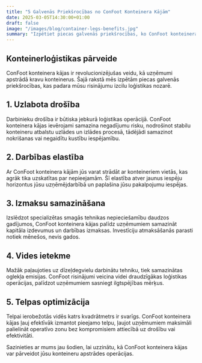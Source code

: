 ```yaml
---
title: "5 Galvenās Priekšrocības no ConFoot Konteinera Kājām"
date: 2025-03-05T14:30:00+01:00
draft: false
image: "/images/blog/container-legs-benefits.jpg"
summary: "Izpētiet piecas galvenās priekšrocības, ko ConFoot konteinera kājas sniedz loģistikas operācijām visā pasaulē."
---
```


## Konteinerloģistikas pārveide

ConFoot konteinera kājas ir revolucionizējušas veidu, kā uzņēmumi apstrādā kravu konteinerus. Šajā rakstā mēs izpētām piecas galvenās priekšrocības, kas padara mūsu risinājumu izcilu loģistikas nozarē.

## 1. Uzlabota drošība

Darbinieku drošība ir būtiska jebkurā loģistikas operācijā. ConFoot konteinera kājas ievērojami samazina negadījumu risku, nodrošinot stabilu konteineru atbalstu uzlādes un izlādes procesā, tādējādi samazinot nokrišanas vai negaidītu kustību iespējamību.

## 2. Darbības elastība

Ar ConFoot konteinera kājām jūs varat strādāt ar konteineriem vietās, kas agrāk tika uzskatītas par nepieejamām. Šī elastība atver jaunus iespēju horizontus jūsu uzņēmējdarbībā un paplašina jūsu pakalpojumu iespējas.

## 3. Izmaksu samazināšana

Izslēdzot specializētas smagās tehnikas nepieciešamību daudzos gadījumos, ConFoot konteinera kājas palīdz uzņēmumiem samazināt kapitāla izdevumus un darbības izmaksas. Investīciju atmaksāšanās parasti notiek mēnešos, nevis gados.

## 4. Vides ietekme

Mažāk paļaujoties uz dīzeļdegvielu darbinātu tehniku, tiek samazinātas oglekļa emisijas. ConFoot risinājumi veicina videi draudzīgākas loģistikas operācijas, palīdzot uzņēmumiem sasniegt ilgtspējības mērķus.

## 5. Telpas optimizācija

Telpai ierobežotās vidēs katrs kvadrātmetrs ir svarīgs. ConFoot konteinera kājas ļauj efektīvāk izmantot pieejamo telpu, ļaujot uzņēmumiem maksimāli palielināt operatīvo zonu bez kompromisiem attiecībā uz drošību vai efektivitāti.

Sazinieties ar mums jau šodien, lai uzzinātu, kā ConFoot konteinera kājas var pārveidot jūsu konteineru apstrādes operācijas.